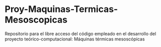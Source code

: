 # Proy-Maquinas-Termicas-Mesoscopicas
Repositorio para el libre acceso del código empleado en el desarrollo del proyecto teórico-computacional: Máquinas térmicas mesoscópicas
